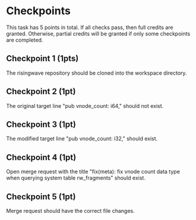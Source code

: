 # Checkpoints

This task has 5 points in total. If all checks pass, then full credits are
granted. Otherwise, partial credits will be granted if only some checkpoints are
completed.

## Checkpoint 1 (1pts)

The risingwave repository should be cloned into the workspace directory.

## Checkpoint 2 (1pt)

The original target line "pub vnode_count: i64," should not exist.

## Checkpoint 3 (1pt)

The modified target line "pub vnode_count: i32," should exist.

## Checkpoint 4 (1pt)

Open merge request with the title "fix(meta): fix vnode count data type when querying system table rw_fragments" should exist.

## Checkpoint 5 (1pt)

Merge request should have the correct file changes.


